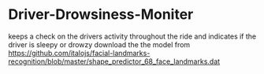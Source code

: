 # Driver-Drowsiness-Moniter
keeps a check on the drivers activity throughout the ride and indicates if the driver is sleepy or drowzy
download the the model from https://github.com/italojs/facial-landmarks-recognition/blob/master/shape_predictor_68_face_landmarks.dat
